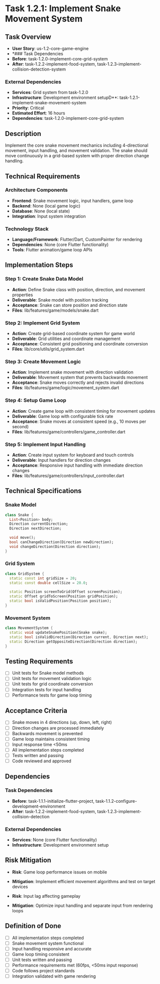 # Task 1.2.1: Implement Snake Movement System

## Task Overview
- **User Story**: us-1.2-core-game-engine
- *### Task Dependencies
- **Before**: task-1.2.0-implement-core-grid-system
- **After**: task-1.2.2-implement-food-system, task-1.2.3-implement-collision-detection-system

### External Dependencies
- **Services**: Grid system from task-1.2.0
- **Infrastructure**: Development environment setupD**: task-1.2.1-implement-snake-movement-system
- **Priority**: Critical
- **Estimated Effort**: 16 hours
- **Dependencies**: task-1.2.0-implement-core-grid-system

## Description
Implement the core snake movement mechanics including 4-directional movement, input handling, and movement validation. The snake should move continuously in a grid-based system with proper direction change handling.

## Technical Requirements
### Architecture Components
- **Frontend**: Snake movement logic, input handlers, game loop
- **Backend**: None (local game logic)
- **Database**: None (local state)
- **Integration**: Input system integration

### Technology Stack
- **Language/Framework**: Flutter/Dart, CustomPainter for rendering
- **Dependencies**: None (core Flutter functionality)
- **Tools**: Flutter animation/game loop APIs

## Implementation Steps

### Step 1: Create Snake Data Model
- **Action**: Define Snake class with position, direction, and movement properties
- **Deliverable**: Snake model with position tracking
- **Acceptance**: Snake can store position and direction state
- **Files**: lib/features/game/models/snake.dart

### Step 2: Implement Grid System
- **Action**: Create grid-based coordinate system for game world
- **Deliverable**: Grid utilities and coordinate management
- **Acceptance**: Consistent grid positioning and coordinate conversion
- **Files**: lib/core/utils/grid_system.dart

### Step 3: Create Movement Logic
- **Action**: Implement snake movement with direction validation
- **Deliverable**: Movement system that prevents backwards movement
- **Acceptance**: Snake moves correctly and rejects invalid directions
- **Files**: lib/features/game/logic/movement_system.dart

### Step 4: Setup Game Loop
- **Action**: Create game loop with consistent timing for movement updates
- **Deliverable**: Game loop with configurable tick rate
- **Acceptance**: Snake moves at consistent speed (e.g., 10 moves per second)
- **Files**: lib/features/game/controllers/game_controller.dart

### Step 5: Implement Input Handling
- **Action**: Create input system for keyboard and touch controls
- **Deliverable**: Input handlers for direction changes
- **Acceptance**: Responsive input handling with immediate direction changes
- **Files**: lib/features/game/controllers/input_controller.dart

## Technical Specifications
### Snake Model
```dart
class Snake {
  List<Position> body;
  Direction currentDirection;
  Direction nextDirection;
  
  void move();
  bool canChangeDirection(Direction newDirection);
  void changeDirection(Direction direction);
}
```

### Grid System
```dart
class GridSystem {
  static const int gridSize = 20;
  static const double cellSize = 20.0;
  
  static Position screenToGrid(Offset screenPosition);
  static Offset gridToScreen(Position gridPosition);
  static bool isValidPosition(Position position);
}
```

### Movement System
```dart
class MovementSystem {
  static void updateSnakePosition(Snake snake);
  static bool isValidDirection(Direction current, Direction next);
  static Direction getOppositeDirection(Direction direction);
}
```

## Testing Requirements
- [ ] Unit tests for Snake model methods
- [ ] Unit tests for movement validation logic
- [ ] Unit tests for grid coordinate conversion
- [ ] Integration tests for input handling
- [ ] Performance tests for game loop timing

## Acceptance Criteria
- [ ] Snake moves in 4 directions (up, down, left, right)
- [ ] Direction changes are processed immediately
- [ ] Backwards movement is prevented
- [ ] Game loop maintains consistent timing
- [ ] Input response time <50ms
- [ ] All implementation steps completed
- [ ] Tests written and passing
- [ ] Code reviewed and approved

## Dependencies
### Task Dependencies
- **Before**: task-1.1.1-initialize-flutter-project, task-1.1.2-configure-development-environment
- **After**: task-1.2.2-implement-food-system, task-1.2.3-implement-collision-detection

### External Dependencies
- **Services**: None (core Flutter functionality)
- **Infrastructure**: Development environment setup

## Risk Mitigation
- **Risk**: Game loop performance issues on mobile
- **Mitigation**: Implement efficient movement algorithms and test on target devices

- **Risk**: Input lag affecting gameplay
- **Mitigation**: Optimize input handling and separate input from rendering loops

## Definition of Done
- [ ] All implementation steps completed
- [ ] Snake movement system functional
- [ ] Input handling responsive and accurate
- [ ] Game loop timing consistent
- [ ] Unit tests written and passing
- [ ] Performance requirements met (60fps, <50ms input response)
- [ ] Code follows project standards
- [ ] Integration validated with game rendering
